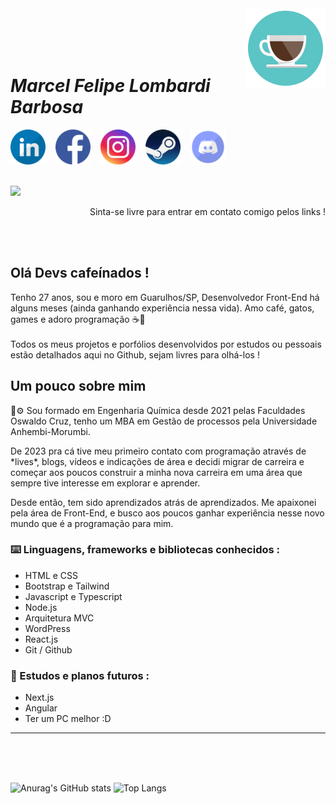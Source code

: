 <img src="./assets/3535188_cafe_coffee_cup_drink_fresh_icon.png" alt="ícone de um copo de café" width="128px" align="right">

</br>
</br>
</br>
</br>

# *Marcel Felipe Lombardi Barbosa*

<div style="display: flex; gap: 16px; ">
<a href="https://www.linkedin.com/in/marcel-barbosa-741b53193/"><img src="./assets/670432_linkedin_in_linked_media_social_icon.png" alt="linkedin" width="56"/></a>
<a href="https://www.facebook.com/marcel.felipe.5477/"><img src="./assets/3225194_app_facebook_logo_media_popular_icon.png" alt="facebook" width="56"/></a>
<a href="https://www.instagram.com/marcelflb/"><img src="./assets/6636566_instagram_social media_social network_icon.png" alt="instagram" width="56"/></a>
<a href="https://steamcommunity.com/id/marcelsetsuna/"><img src="./assets/4177739_games_gaming_steam_icon.png" alt="Steam" width="56"/></a>
<a href="https://discordapp.com/users/marcelbarbosa"><img src="./assets/2308078_discord_logo_icon.png" alt="Discord" width="56"/></a>
</div>
</br>

<a href= "mailto:marcel.setsuna@gmail.com"><img loading="lazy" src="https://img.shields.io/badge/Gmail-D14836?style=for-the-badge&logo=gmail&logoColor=white" target="_blank"></a>
<p align="right">Sinta-se livre para entrar em contato comigo pelos links !
</p>


</br>
</br>

## **Olá Devs cafeínados !**
Tenho 27 anos, sou e moro em Guarulhos/SP, Desenvolvedor Front-End há alguns meses (ainda ganhando experiência nessa vida). Amo café, gatos, games e adoro programação ☕💜</br></br>
Todos os meus projetos e porfólios desenvolvidos por estudos ou pessoais estão detalhados aqui no Github, sejam livres para olhá-los !


## Um pouco sobre mim
<p>🧪⚙️ Sou formado em Engenharia Química desde 2021 pelas Faculdades Oswaldo Cruz, tenho um MBA em Gestão de processos pela Universidade Anhembi-Morumbi.</p>
<p>De 2023 pra cá tive meu primeiro contato com programação através de *lives*, blogs, vídeos e indicações de área e decidi migrar de carreira e começar aos poucos construir a minha nova carreira em uma área que sempre tive interesse em explorar e aprender.</p>
<p>Desde então, tem sido aprendizados atrás de aprendizados. Me apaixonei pela área de Front-End, e busco aos poucos ganhar experiência nesse novo mundo que é a programação para mim.</p>



### ⌨️ Linguagens, frameworks e bibliotecas conhecidos :

* HTML e CSS
* Bootstrap e Tailwind
* Javascript e Typescript
* Node.js
* Arquitetura MVC
* WordPress
* React.js
* Git / Github

### 📘 Estudos e planos futuros :  

* Next.js
* Angular
* Ter um PC melhor :D
<hr>
</br>
</br>
</br>


![Anurag's GitHub stats](https://github-readme-stats.vercel.app/api?username=MarcelBarbosa&show_icons=true&theme=radical)
![Top Langs](https://github-readme-stats.vercel.app/api/top-langs/?username=MarcelBarbosa&layout=compact&theme=radical)
